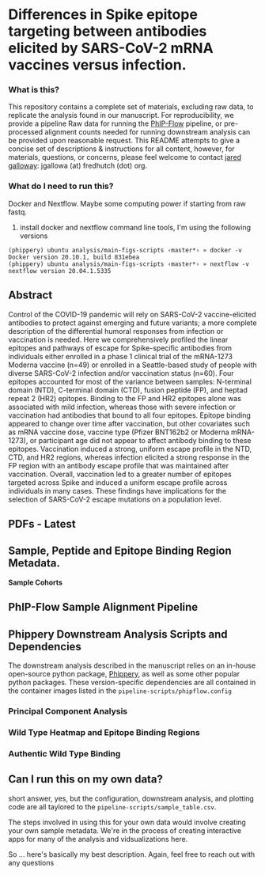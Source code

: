 # Differences in Spike epitope targeting between antibodies elicited by SARS-CoV-2 mRNA vaccines versus infection. 

### What is this?

This repository contains a complete set of materials, excluding raw data, 
to replicate the analysis found in our manuscript. 
For reproducibility, we provide a pipeline
Raw data for running the [PhIP-Flow]() pipeline, 
or pre-processed alignment counts needed for 
running downstream analysis can be provided upon reasonable request. 
This README attempts to give a concise set of descriptions & instructions for all content,
however, for materials, questions, or concerns, 
please feel welcome to contact [jared galloway]():
jgallowa (at) fredhutch (dot) org. 

### What do I need to run this?

Docker and Nextflow. Maybe some computing power if starting from raw fastq.

1. install docker and nextflow command line tools, I'm using the following versions
```
(phippery) ubuntu analysis/main-figs-scripts ‹master*› » docker -v
Docker version 20.10.1, build 831ebea
(phippery) ubuntu analysis/main-figs-scripts ‹master*› » nextflow -v
nextflow version 20.04.1.5335
```

## Abstract

Control of the COVID-19 pandemic will rely on SARS-CoV-2 vaccine-elicited antibodies to protect against emerging and future variants; a more complete description of the differential humoral responses from infection or vaccination is needed. Here we comprehensively profiled the linear epitopes and pathways of escape for Spike-specific antibodies from individuals either enrolled in a phase 1 clinical trial of the mRNA-1273 Moderna vaccine (n=49) or enrolled in a Seattle-based study of people with diverse SARS-CoV-2 infection and/or vaccination status (n=60). Four epitopes accounted for most of the variance between samples: N-terminal domain (NTD), C-terminal domain (CTD), fusion peptide (FP), and heptad repeat 2 (HR2) epitopes. Binding to the FP and HR2 epitopes alone was associated with mild infection, whereas those with severe infection or vaccination had antibodies that bound to all four epitopes. Epitope binding appeared to change over time after vaccination, but other covariates such as mRNA vaccine dose, vaccine type (Pfizer BNT162b2 or Moderna mRNA-1273), or participant age did not appear to affect antibody binding to these epitopes. Vaccination induced a strong, uniform escape profile in the NTD, CTD, and HR2 regions, whereas infection elicited a strong response in the FP region with an antibody escape profile that was maintained after vaccination. Overall, vaccination led to a greater number of epitopes targeted across Spike and induced a uniform escape profile across individuals in many cases. These findings have implications for the selection of SARS-CoV-2 escape mutations on a population level. 

## PDFs - Latest

## Sample, Peptide and Epitope Binding Region Metadata.

**Sample Cohorts**

## PhIP-Flow Sample Alignment Pipeline

## Phippery Downstream Analysis Scripts and Dependencies

The downstream analysis described in the manuscript relies on an in-house open-source python 
package, [Phippery](), as well as some other popular python packages. 
These version-specific dependencies are all contained in the container images 
listed in the `pipeline-scripts/phipflow.config` 

### Principal Component Analysis

### Wild Type Heatmap and Epitope Binding Regions

### Authentic Wild Type Binding 


## Can I run this on my own data?

short answer, yes, but the configuration, downstream analysis, and plotting
code are all taylored to the `pipeline-scripts/sample_table.csv`. 

The steps involved in using this for your own data would involve creating your own sample metadata. We're in the process of creating interactive apps for many of the analysis and vidsualizations here. 

So ... here's basically my best description. Again, feel free to reach out with any questions

## 


